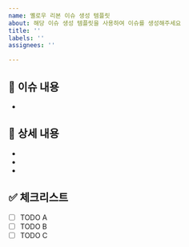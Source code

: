 ```yaml
---
name: 옐로우 리본 이슈 생성 템플릿
about: 해당 이슈 생성 템플릿을 사용하여 이슈를 생성해주세요
title: ''
labels: ''
assignees: ''

---
```

## 📄 이슈 내용

<!--- 작업에 대한 요약 설명을 작성해 주세요. -->

-

## 📝 상세 내용

<!--- 작업과 관련된 상세 내용을 작성해 주세요. -->

-
-
-

## ✅ 체크리스트

- [ ] TODO A
- [ ] TODO B
- [ ] TODO C
